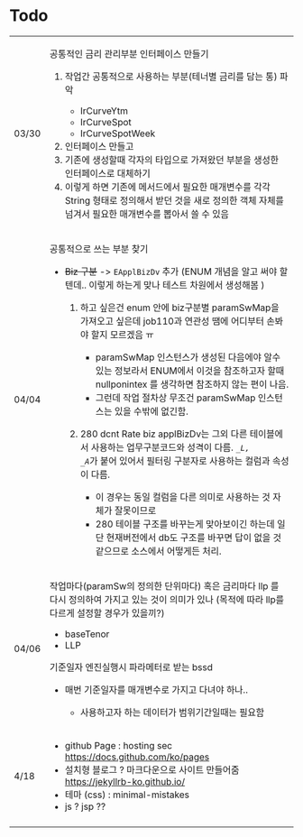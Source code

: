 # Todo

|       |                                                                                                                                                                                                                                                                                                                                                                                                                                                                                                                                                                                                                                                                                                                                 |
| ----- | ------------------------------------------------------------------------------------------------------------------------------------------------------------------------------------------------------------------------------------------------------------------------------------------------------------------------------------------------------------------------------------------------------------------------------------------------------------------------------------------------------------------------------------------------------------------------------------------------------------------------------------------------------------------------------------------------------------------------------- |
| 03/30 | <p>공통적인 금리 관리부분 인터페이스 만들기 </p><ol><li><p>작업간 공통적으로 사용하는 부분(테너별 금리를 담는 통) 파악</p><ul><li>IrCurveYtm</li><li>IrCurveSpot</li><li>IrCurveSpotWeek</li></ul></li><li>인터페이스 만들고</li><li>기존에 생성할때 각자의 타입으로 가져왔던 부분을 생성한 인터페이스로 대체하기  </li><li>이렇게 하면 기존에 메서드에서 필요한 매개변수를 각각 String 형태로 정의해서 받던 것을  새로 정의한 객체 자체를 넘겨서 필요한 매개변수를 뽑아서 쓸 수 있음</li></ol>                                                                                                                                                                                                                                                                                                                                                                                    |
| 04/04 | <p>공통적으로 쓰는 부분 찾기 </p><ul><li><p><del>Biz 구분</del> -> <code>EApplBizDv</code> 추가 (ENUM 개념을 알고 써야 할텐데.. 이렇게 하는게 맞나 테스트 차원에서 생성해봄 )</p><ol><li><p>하고 싶은건 enum 안에 biz구분별  paramSwMap을 가져오고 싶은데 job110과 연관성 땜에 어디부터 손봐야 할지 모르겠음 ㅠ </p><ul><li>paramSwMap 인스턴스가 생성된 다음에야 알수 있는 정보라서 ENUM에서 이것을 참조하고자 할때 nullponintex 를 생각하면 참조하지 않는 편이 나음. </li><li>그런데 작업 절차상 무조건 paramSwMap 인스턴스는 있을 수밖에 없긴함. </li></ul></li><li><p>280 dcnt Rate biz applBizDv는 그외 다른 테이블에서 사용하는 업무구분코드와 성격이 다름. <code>_</code><em><code>L, _A</code></em>가 붙어 있어서 필터링 구분자로 사용하는 컬럼과 속성이 다름.</p><ul><li>이 경우는 동일 컬럼을 다른 의미로 사용하는 것 자체가 잘못이므로  </li><li>280 테이블 구조를 바꾸는게 맞아보이긴 하는데 일단 현재버전에서 db도 구조를 바꾸면 답이 없을 것 같으므로 소스에서 어떻게든 처리. </li></ul></li></ol></li></ul> |
| 04/06 | <p>작업마다(paramSw의 정의한 단위마다) 혹은 금리마다 llp 를 다시 정의하여 가지고 있는 것이 의미가 있나 (목적에 따라 llp를 다르게 설정할 경우가 있을끼?) </p><ul><li>baseTenor</li><li>LLP </li></ul><p>기준일자 엔진실행시 파라메터로 받는 bssd</p><ul><li><p>매번 기준일자를 매개변수로 가지고 다녀야 하나.. </p><ul><li>사용하고자 하는 데이터가 범위기간일때는 필요함 </li></ul></li></ul>                                                                                                                                                                                                                                                                                                                                                                                                                                                   |
| 4/18  | <ul><li>github Page : hosting sec   <a href="https://docs.github.com/ko/pages">https://docs.github.com/ko/pages</a></li><li>설치형 블로그 ? 마크다운으로 사이트 만들어줌  <a href="https://jekyllrb-ko.github.io/">https://jekyllrb-ko.github.io/</a></li><li>테마 (css)  : minimal-mistakes</li><li>js ? jsp ??</li></ul>                                                                                                                                                                                                                                                                                                                                                                                                                           |
|       |                                                                                                                                                                                                                                                                                                                                                                                                                                                                                                                                                                                                                                                                                                                                 |

